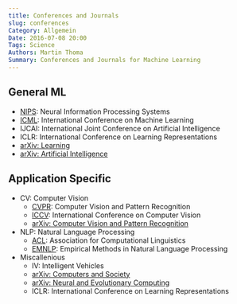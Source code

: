 ```yaml
---
title: Conferences and Journals
slug: conferences
Category: Allgemein
Date: 2016-07-08 20:00
Tags: Science
Authors: Martin Thoma
Summary: Conferences and Journals for Machine Learning
---
```


## General ML

* [NIPS](https://en.wikipedia.org/wiki/Conference_on_Neural_Information_Processing_Systems): Neural Information Processing Systems
* [ICML](https://en.wikipedia.org/wiki/International_Conference_on_Machine_Learning): International Conference on Machine Learning
* IJCAI: International Joint Conference on Artificial Intelligence
* ICLR: International Conference on Learning Representations
* [arXiv: Learning](http://arxiv.org/list/cs.LG/recent)
* [arXiv: Artificial Intelligence](http://arxiv.org/list/cs.AI/recent)


## Application Specific

* CV: Computer Vision
    * [CVPR](https://en.wikipedia.org/wiki/Conference_on_Computer_Vision_and_Pattern_Recognition): Computer Vision and Pattern Recognition
    * [ICCV](https://de.wikipedia.org/wiki/ICCV): International Conference on Computer Vision
    * [arXiv: Computer Vision and Pattern Recognition](http://arxiv.org/list/cs.CV/recent)
* NLP: Natural Language Processing
    * [ACL](https://en.wikipedia.org/wiki/Association_for_Computational_Linguistics): Association for Computational Linguistics
    * [EMNLP](https://en.wikipedia.org/wiki/Empirical_Methods_in_Natural_Language_Processing): Empirical Methods in Natural Language Processing
* Miscallenious
    * IV: Intelligent Vehicles
    * [arXiv: Computers and Society](http://arxiv.org/list/cs.CY/recent)
    * [arXiv: Neural and Evolutionary Computing](http://arxiv.org/list/cs.NE/recent)
    * ICLR: International Conference on Learning Representations